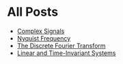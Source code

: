 
# All Posts

- [Complex Signals](/posts/complex-signals/)
- [Nyquist Frequency](/posts/nyquist-frequency/)
- [The Discrete Fourier Transform](/posts/dft/)
- [Linear and Time-Invariant Systems](/posts/lti/)
